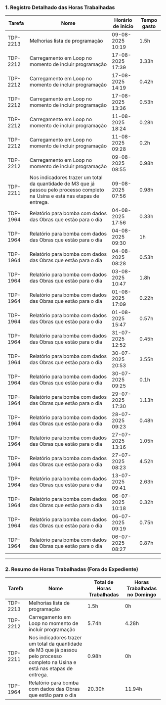 ### 1. Registro Detalhado das Horas Trabalhadas

| Tarefa   | Nome                                                                                                                            | Horário de início | Tempo gasto |
| -------- | ------------------------------------------------------------------------------------------------------------------------------- | ----------------- | ----------- |
| TDP-2213 | Melhorias lista de programação                                                                                                  | 09-08-2025 10:19  | 1.5h        |
| TDP-2212 | Carregamento em Loop no momento de incluir programação                                                                          | 17-08-2025 17:39  | 3.33h       |
| TDP-2212 | Carregamento em Loop no momento de incluir programação                                                                          | 17-08-2025 14:19  | 0.42h       |
| TDP-2212 | Carregamento em Loop no momento de incluir programação                                                                          | 17-08-2025 13:36  | 0.53h       |
| TDP-2212 | Carregamento em Loop no momento de incluir programação                                                                          | 11-08-2025 18:24  | 0.28h       |
| TDP-2212 | Carregamento em Loop no momento de incluir programação                                                                          | 11-08-2025 09:28  | 0.2h        |
| TDP-2212 | Carregamento em Loop no momento de incluir programação                                                                          | 09-08-2025 08:55  | 0.98h       |
| TDP-2211 | Nos indicadores trazer um total da quantidade de M3 que já passou pelo processo completo na Usina e está nas etapas de entrega. | 09-08-2025 07:56  | 0.98h       |
| TDP-1964 | Relatório para bomba com dados das Obras que estão para o dia                                                                   | 04-08-2025 17:56  | 0.33h       |
| TDP-1964 | Relatório para bomba com dados das Obras que estão para o dia                                                                   | 04-08-2025 09:30  | 1h          |
| TDP-1964 | Relatório para bomba com dados das Obras que estão para o dia                                                                   | 04-08-2025 08:28  | 0.53h       |
| TDP-1964 | Relatório para bomba com dados das Obras que estão para o dia                                                                   | 03-08-2025 10:47  | 1.8h        |
| TDP-1964 | Relatório para bomba com dados das Obras que estão para o dia                                                                   | 01-08-2025 17:09  | 0.22h       |
| TDP-1964 | Relatório para bomba com dados das Obras que estão para o dia                                                                   | 01-08-2025 15:47  | 0.57h       |
| TDP-1964 | Relatório para bomba com dados das Obras que estão para o dia                                                                   | 31-07-2025 12:52  | 0.45h       |
| TDP-1964 | Relatório para bomba com dados das Obras que estão para o dia                                                                   | 30-07-2025 20:53  | 3.55h       |
| TDP-1964 | Relatório para bomba com dados das Obras que estão para o dia                                                                   | 30-07-2025 09:25  | 0.1h        |
| TDP-1964 | Relatório para bomba com dados das Obras que estão para o dia                                                                   | 29-07-2025 17:30  | 1.13h       |
| TDP-1964 | Relatório para bomba com dados das Obras que estão para o dia                                                                   | 28-07-2025 09:23  | 0.48h       |
| TDP-1964 | Relatório para bomba com dados das Obras que estão para o dia                                                                   | 27-07-2025 13:16  | 1.05h       |
| TDP-1964 | Relatório para bomba com dados das Obras que estão para o dia                                                                   | 27-07-2025 08:23  | 4.52h       |
| TDP-1964 | Relatório para bomba com dados das Obras que estão para o dia                                                                   | 13-07-2025 09:41  | 2.63h       |
| TDP-1964 | Relatório para bomba com dados das Obras que estão para o dia                                                                   | 06-07-2025 10:18  | 0.32h       |
| TDP-1964 | Relatório para bomba com dados das Obras que estão para o dia                                                                   | 06-07-2025 09:19  | 0.75h       |
| TDP-1964 | Relatório para bomba com dados das Obras que estão para o dia                                                                   | 06-07-2025 08:27  | 0.87h       |

---

### 2. Resumo de Horas Trabalhadas (Fora do Expediente)

| Tarefa   | Nome                                                                                                                            | Total de Horas Trabalhadas | Horas Trabalhadas no Domingo |
| -------- | ------------------------------------------------------------------------------------------------------------------------------- | -------------------------- | ---------------------------- |
| TDP-2213 | Melhorias lista de programação                                                                                                  | 1.5h                       | 0h                           |
| TDP-2212 | Carregamento em Loop no momento de incluir programação                                                                          | 5.74h                      | 4.28h                        |
| TDP-2211 | Nos indicadores trazer um total da quantidade de M3 que já passou pelo processo completo na Usina e está nas etapas de entrega. | 0.98h                      | 0h                           |
| TDP-1964 | Relatório para bomba com dados das Obras que estão para o dia                                                                   | 20.30h                     | 11.94h                       |

